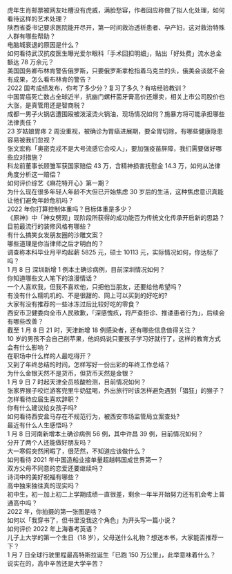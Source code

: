 虎年生肖邮票被网友吐槽没有虎威，满脸愁容，作者回应称做了拟人化处理，如何看待这样的艺术处理？  
陕西省委书记要求医院能开尽开，第一时间救治透析患者、孕产妇，这对救治特殊人群有哪些帮助？  
电脑城衰退的原因是什么？  
如何看待武汉抗疫医生曝光爱尔眼科「手术回扣明细」，贴出「好处费」流水总金额达 78 万余元？  
美国国务卿布林肯警告俄罗斯，只要俄罗斯拿枪指着乌克兰的头，俄美会谈就不会有成果，怎么看布林肯的警告？  
2022 国考成绩发布，你考了多少分？复习了多久？有啥经验教训？  
中国胃癌死亡数占全球近半，抗幽门螺杆菌牙膏高价还爆卖，相关上市公司股价也大涨，是真管用还是智商税？  
成都一男子火锅店遭围殴被泼滚烫火锅油，现场情况如何？施暴方将可能承担哪些法律责任？  
23 岁姑娘胃疼 2 周没重视，被确诊为胃癌进展期，要全胃切除，有哪些健康隐患容易被我们忽视？  
张文宏称「奥密克戎不是大号流感它会咬人」，要加强疫苗屏障，我们需要做好哪些应对措施？  
科龙前董事长顾雏军获国家赔偿 43 万，含精神损害抚慰金 14.3 万，如何从法律角度分析这一赔偿？  
如何评价综艺《麻花特开心》第一期？  
为什么现在很多年轻人年龄不大但已开始焦虑 30 岁后的生活，这种焦虑意识真能让他们避免年龄危机吗？  
2022 年你打算控制体重吗？目标体重是多少？  
《原神》中「神女劈观」现阶段所获得的成功能否为传统文化传承开启新的思路？  
目前最流行的装修风格有哪些？  
有什么搞笑女发朋友圈的沙雕文案？  
哪些道理是你当律师之后才明白的？  
调查称本科毕业月平均起薪 5825 元，硕士 10113 元，实际情况如何，你达标了吗？  
1 月 8 日 深圳新增 1 例本土确诊病例，目前深圳情况如何？  
你知道哪些文人笔下的浪漫情话？  
一个人喜欢我，但我不喜欢他，只把他当朋友，还要给他希望吗？  
有没有什么糯叽叽的、不是很甜的、网上可以买到的好吃的?  
大家有没有推荐的一些冰冻过后比较好吃的零食？  
西安市卫健委向全市人民致歉，「深感愧疚，将严查拒诊、推诿患者行为」，后续会有哪些改善？  
截至 1 月 8 日 21 时，天津新增 18 例感染者，还有哪些信息值得关注？  
10 岁的男孩不会自己削苹果，他妈妈说只要孩子学习好就行了，这样的教育方式会有什么影响？  
在职场中什么样的人最吃得开？  
又到了年终总结的时间，怎样写好一份出彩的年终工作总结？  
为什么金银天然不是货币，但货币天然是金银？  
1 月 9 日 7 时起天津全员核酸检测，目前情况如何？  
张家界猴子咬烂游客兜里牛奶猛喝，外出旅行时该怎样避免遇到「猖狂」的猴子？  
怎样看待应届生喜欢辞职？  
你有什么建议给女孩子吗?  
如何看待西安盒马存在不规范行为，被西安市场监管局立案查处?  
最近有什么人生感悟吗？  
1 月 8 日河南新增本土确诊病例 56 例，其中许昌 39 例，目前情况如何？  
分开了两个人还能做好朋友吗？  
大一寒假突然闲暇了，很茫然，不知道应该做什么？  
如何看待 2021 年中国造船业接单量超越韩国成世界第一？  
双方父母不同意的恋爱还要继续吗？  
诗词中的美好祝福有哪些？  
高中独来独往真的现实吗？  
初中生，初一加上初二上学期成绩一直很差，剩余一年半开始努力还有机会考上普通高中吗？  
2022 年，你拍摄的第一张图是啥？  
如何以「我穿书了，但书里没我这个角色」为开头写一篇小说？  
如何评价 2022 年上海春考英语？  
儿子上大学的第一个生日（18 岁），父母送什么礼物？想送本书，大家能否推荐一下？  
1 月 7 日全球行驶里程最高特斯拉诞生「已跑 150 万公里」，此举意味着什么？  
说实在的，高中辛苦还是大学辛苦？  
